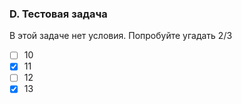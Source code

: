 ### D. Тестовая задача

В этой задаче нет условия. Попробуйте угадать
2/3

- [ ] 10
- [x] 11
- [ ] 12
- [x] 13